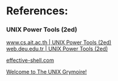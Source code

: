 # References:



### UNIX Power Tools (2ed)

[www.cs.ait.ac.th | UNIX Power Tools (2ed)](https://www.cs.ait.ac.th/~on/O/oreilly/unix/upt/index.htm)   
[web.deu.edu.tr | UNIX Power Tools (2ed)](https://web.deu.edu.tr/doc/oreily/unix/upt/index.htm) 





[effective-shell.com](https://effective-shell.com/) 

[Welcome to The UNIX Grymoire!](https://www.grymoire.com/Unix/) 
